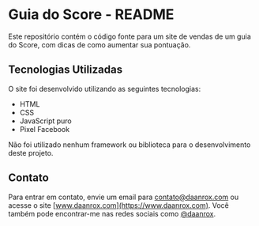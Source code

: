 
# Guia do Score - README

Este repositório contém o código fonte para um site de vendas de um guia do Score, com dicas de como aumentar sua pontuação.

## Tecnologias Utilizadas
O site foi desenvolvido utilizando as seguintes tecnologias:

- HTML
- CSS
- JavaScript puro
- Pixel Facebook

Não foi utilizado nenhum framework ou biblioteca para o desenvolvimento deste projeto.

## Contato
Para entrar em contato, envie um email para [contato@daanrox.com](mailto:contato@daanrox.com) ou acesse o site [www.daanrox.com](https://www.daanrox.com). Você também pode encontrar-me nas redes sociais como [@daanrox](https://www.instagram.com/daanrox/).
